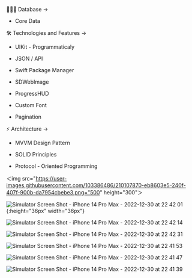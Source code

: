 👨🏻‍💻 Database ->

* Core Data 

🛠 Technologies and Features ->

* UIKit - Programmaticaly

* JSON / API

* Swift Package Manager

* SDWebImage

* ProgressHUD

* Custom Font

* Pagination

⚡️ Architecture ->

* MVVM Design Pattern

* SOLID Principles

* Protocol - Oriented Programming

＜img src="https://user-images.githubusercontent.com/103386486/210107870-eb8603e5-240f-407f-900b-da7954cbebe3.png="500" height="300"＞

![Simulator Screen Shot - iPhone 14 Pro Max - 2022-12-30 at 22 42 01](https://user-images.githubusercontent.com/103386486/210107870-eb8603e5-240f-407f-900b-da7954cbebe3.png){:height="36px" width="36px"}


![Simulator Screen Shot - iPhone 14 Pro Max - 2022-12-30 at 22 42 14](https://user-images.githubusercontent.com/103386486/210107898-8b3d7d20-ebb0-4f76-9086-b543bcff70b5.png)


![Simulator Screen Shot - iPhone 14 Pro Max - 2022-12-30 at 22 42 31](https://user-images.githubusercontent.com/103386486/210107909-3673ed8e-c6a2-4afd-9482-787a774071a3.png)


![Simulator Screen Shot - iPhone 14 Pro Max - 2022-12-30 at 22 41 53](https://user-images.githubusercontent.com/103386486/210107921-294a4ebe-87a7-4e52-915e-6235e2c5da57.png)


![Simulator Screen Shot - iPhone 14 Pro Max - 2022-12-30 at 22 41 47](https://user-images.githubusercontent.com/103386486/210107928-670cf3de-ec5d-4ba0-af5b-ce2e3a6913de.png)


![Simulator Screen Shot - iPhone 14 Pro Max - 2022-12-30 at 22 41 39](https://user-images.githubusercontent.com/103386486/210107949-7a073de8-7ff5-495f-af8b-0bcda1f57e37.png)
